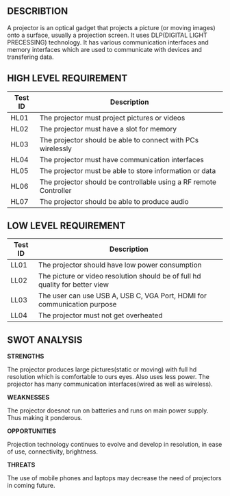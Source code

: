 **DESCRIBTION**
-
A projector is an optical gadget that projects a picture (or moving images) onto a surface, usually a projection screen. It uses DLP(DIGITAL LIGHT PRECESSING) technology.  It has various communication interfaces and memory interfaces which are used to communicate with devices and transfering data.

**HIGH LEVEL REQUIREMENT**
-
|Test ID  |    Description  |  
-------------|-----------------------------------
|HL01     |    The projector must project pictures or videos | 
|HL02     |    The projector must have a slot for memory          |
|HL03     |    The projector should be able to connect with PCs wirelessly    |
|HL04     |    The projector must have communication interfaces  |
|HL05     |    The projector must be able to store information or data |
|HL06     |    The projector should be controllable using a RF remote Controller |
|HL07     |    The projector should be able to produce audio |

**LOW LEVEL REQUIREMENT**
-
|Test ID   |  Description | 
------------------|-------------------
|LL01     | The projector should have low power consumption |
|LL02     | The picture or video resolution should be of full hd quality for better view|
|LL03     | The user can use USB A, USB C, VGA Port, HDMI for communication purpose |
|LL04     | The projector must not get overheated |

**SWOT ANALYSIS**
-
__STRENGTHS__

The projector produces large pictures(static or moving) with full hd resolution which is comfortable to ours eyes. Also uses less power. The projector has many communication interfaces(wired as well as wireless).

**WEAKNESSES**

The projector doesnot run on batteries and runs on main power supply. Thus making it ponderous.  

**OPPORTUNITIES**

Projection technology continues to evolve and develop in resolution, in ease of use, connectivity, brightness. 

**THREATS**

The use of mobile phones and laptops may decrease the need of projectors in coming future.
